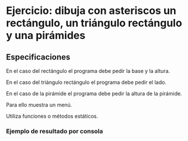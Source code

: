 # Ejercicio: dibuja con asteriscos un rectángulo, un triángulo rectángulo y una pirámides

## Especificaciones

En el caso del rectángulo el programa debe pedir la base y la altura.

En el caso del triángulo rectángulo el programa debe pedir el lado.

En el caso de la pirámide el programa debe pedir la altura de la pirámide.

Para ello muestra un menú.

Utiliza funciones o métodos estáticos.

### Ejemplo de resultado por consola


